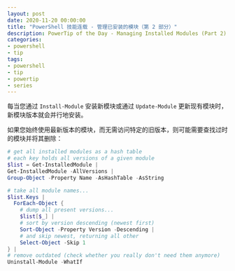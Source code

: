 ```yaml
---
layout: post
date: 2020-11-20 00:00:00
title: "PowerShell 技能连载 - 管理已安装的模块（第 2 部分）"
description: PowerTip of the Day - Managing Installed Modules (Part 2)
categories:
- powershell
- tip
tags:
- powershell
- tip
- powertip
- series
---
```

每当您通过 `Install-Module` 安装新模块或通过 `Update-Module` 更新现有模块时，新模块版本就会并行地安装。

如果您始终使用最新版本的模块，而无需访问特定的旧版本，则可能需要查找过时的模块并将其删除：

```powershell
# get all installed modules as a hash table
# each key holds all versions of a given module
$list = Get-InstalledModule |
Get-InstalledModule -AllVersions |
Group-Object -Property Name -AsHashTable -AsString

# take all module names...
$list.Keys |
  ForEach-Object {
    # dump all present versions...
    $list[$_] |
    # sort by version descending (newest first)
    Sort-Object -Property Version -Descending |
    # and skip newest, returning all other
    Select-Object -Skip 1
} |
# remove outdated (check whether you really don't need them anymore)
Uninstall-Module -WhatIf
```

<!--本文国际来源：[Managing Installed Modules (Part 2)](https://community.idera.com/database-tools/powershell/powertips/b/tips/posts/managing-installed-modules-part-2)-->

